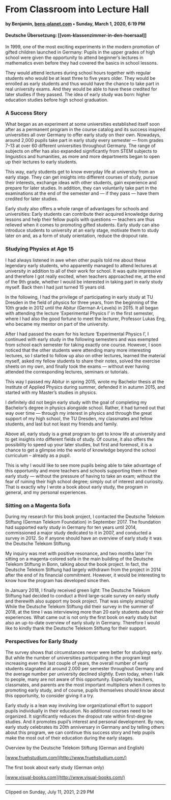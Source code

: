 # From Classroom into Lecture Hall
#### by Benjamin, [bens-planet.com](https://bens-planet.com/from-classroom-into-lecture-hall/) ▪ Sunday, March 1, 2020, 6:19 PM
#### Deutsche Übersetzung: [[vom-klassenzimmer-in-den-hoersaal]]

In 1999, one of the most exciting experiments in the modern promotion of gifted children launched in Germany: Pupils in the upper grades of high school were given the opportunity to attend beginner’s lectures in mathematics even before they had covered the basics in school lessons.

They would attend lectures during school hours together with regular students who would be at least three to five years older. They would be enrolled as early students and thus would have the chance to take part in real university exams. And they would be able to have these credited for later studies if they passed. The idea of early study was born: higher education studies before high school graduation.

### A Success Story

What began as an experiment at some universities established itself soon after as a permanent program in the course catalog and its success inspired universities all over Germany to offer early study on their own. Nowadays, around 2,000 pupils take part in early study every semester — from grades 7–13 at over 60 different universities throughout Germany. The range of subjects on offer has also expanded significantly from STEM subjects to linguistics and humanities, as more and more departments began to open up their lectures to early students.

This way, early students get to know everyday life at university from an early stage. They can get insights into different courses of study, pursue their interests, exchange ideas with other students, gain experience and prepare for later studies. In addition, they can voluntarily take part in the examinations at the end of the semester and — if they pass — have them credited for later studies.

Early study also offers a whole range of advantages for schools and universities: Early students can contribute their acquired knowledge during lessons and help their fellow pupils with questions — teachers are thus relieved when it comes to promoting gifted students. Early study can also introduce students to university at an early stage, motivate them to study later on and, as a form of study orientation, reduce the dropout rate.

### Studying Physics at Age 15

I had always listened in awe when other pupils told me about these legendary early students, who apparently managed to attend lectures at university in addition to all of their work for school. It was quite impressive and therefore I got really excited, when teachers approached me, at the end of the 9th grade, whether I would be interested in taking part in early study myself. Back then I had just turned 15 years old.

In the following, I had the privilege of participating in early study at TU Dresden in the field of physics for three years, from the beginning of the 10th grade in 2012 until the Abitur (German A-Levels) in 2015. It all began with attending the lecture ‘Experimental Physics I’ in the first semester, where I had also the good fortune to meet the lecturer, Professor Lukas Eng, who became my mentor on part of the university.

After I had passed the exam for his lecture ‘Experimental Physics I’, I continued with early study in the following semesters and was exempted from school each semester for taking exactly one course. However, I soon noticed that the other students were attending many more interesting lectures, so I started to follow up also on other lectures, learned the material myself, asked my fellow students to share their notes, solved the exercise sheets on my own, and finally took the exams — without ever having attended the corresponding lectures, seminars or tutorials.

This way I passed my Abitur in spring 2015, wrote my Bachelor thesis at the Institute of Applied Physics during summer, defended it in autumn 2015, and started with my Master’s studies in physics.

I definitely did not begin early study with the goal of completing my Bachelor’s degree in physics alongside school. Rather, it had turned out that way over time — through my interest in physics and through the great support of my high school, the TU Dresden, my classmates and fellow students, and last but not least my friends and family.

Above all, early study is a great program to get to know life at university and to get insights into different fields of study. Of course, it also offers the possibility to speed up your later studies, but first and foremost, it is a chance to get a glimpse into the world of knowledge beyond the school curriculum – already as a pupil.

This is why I would like to see more pupils being able to take advantage of this opportunity and more teachers and schools supporting them in their early study — without the pressure of having to take an exam; without the fear of ruining their high school degree; simply out of interest and curiosity. That is exactly why I wrote a book about early study, the program in general, and my personal experiences.

### Sitting on a Magenta Sofa

During my research for this book project, I contacted the Deutsche Telekom Stiftung (German Telekom Foundation) in September 2017. The foundation had supported early study in Germany for ten years until 2014, commissioned a major study dedicated to it in 2007, and conducted a survey in 2012. So if anyone should have an overview of early study it was the Deutsche Telekom Stiftung.

My inquiry was met with positive resonance, and two months later I’m sitting on a magenta-colored sofa in the main building of the Deutsche Telekom Stiftung in Bonn, talking about the book project. In fact, the Deutsche Telekom Stiftung had largely withdrawn from the project in 2014 after the end of its financial commitment. However, it would be interesting to know how the program has developed since then.

In January 2018, I finally received green light: The Deutsche Telekom Stiftung had decided to conduct a third large-scale survey on early study and therewith also support my book project. That was simply amazing! While the Deutsche Telekom Stiftung did their survey in the summer of 2018, at the time I was interviewing more than 20 early students about their experiences. What came out is not only the first book on early study but also an up-to-date overview of early study in Germany. Therefore I would like to kindly thank the Deutsche Telekom Stiftung for their support.

### Perspectives for Early Study

The survey shows that circumstances never were better for studying early. But while the number of universities participating in the program kept increasing even the last couple of years, the overall number of early students stagnated at around 2.000 per semester throughout Germany and the average number per university declined slightly. Even today, when I talk to people, many are not aware of this opportunity. Especially teachers, classmates, and parents are the most important multipliers when it comes to promoting early study, and of course, pupils themselves should know about this opportunity, to consider giving it a try.

Early study is a lean way involving low organizational effort to support pupils individually in their education. No additional courses need to be organized. It significantly reduces the dropout rate within first-degree studies. And it promotes pupil’s interest and personal development. By now, early study celebrates its 20th anniversary in Germany and by telling others about this program, we can continue this success story and help pupils make the most out of their education during the early stages.

Overview by the Deutsche Telekom Stiftung (German and English)

[www.fruehstudium.com](http://www.fruehstudium.com/)

The first book about early study (German only)

[www.visual-books.com](http://www.visual-books.com/)

---

Clipped on Sunday, July 11, 2021, 2:29 PM